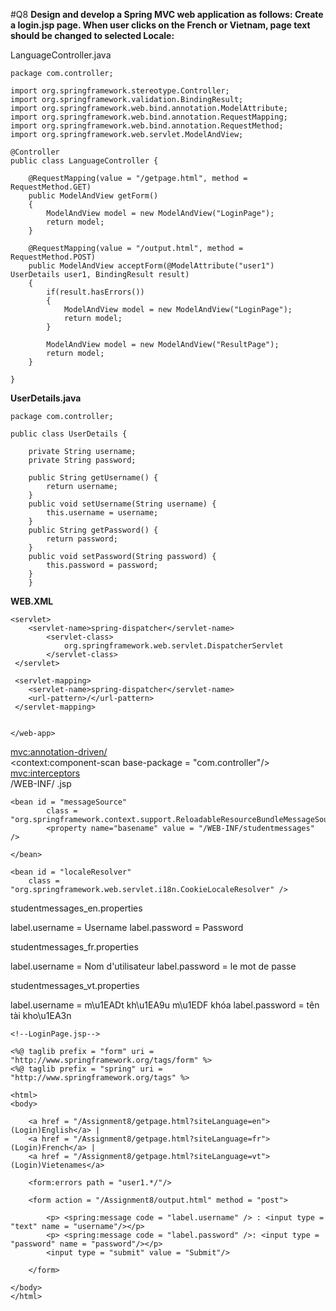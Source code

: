 #Q8
**Design and develop a Spring MVC web application as follows:
Create a login.jsp page.
When user clicks on the French or Vietnam, page text should be changed to selected Locale:**

LanguageController.java
```
package com.controller;

import org.springframework.stereotype.Controller;
import org.springframework.validation.BindingResult;
import org.springframework.web.bind.annotation.ModelAttribute;
import org.springframework.web.bind.annotation.RequestMapping;
import org.springframework.web.bind.annotation.RequestMethod;
import org.springframework.web.servlet.ModelAndView;

@Controller
public class LanguageController {
	
	@RequestMapping(value = "/getpage.html", method = RequestMethod.GET)
	public ModelAndView getForm()
	{
		ModelAndView model = new ModelAndView("LoginPage");
		return model;
	}
	
	@RequestMapping(value = "/output.html", method = RequestMethod.POST)
	public ModelAndView acceptForm(@ModelAttribute("user1") UserDetails user1, BindingResult result)
	{
		if(result.hasErrors())
		{
			ModelAndView model = new ModelAndView("LoginPage");
			return model;
		}
		
		ModelAndView model = new ModelAndView("ResultPage");
		return model;
	}

}
```
**UserDetails.java**
```
package com.controller;

public class UserDetails {
	
	private String username;
	private String password;
	
	public String getUsername() {
		return username;
	}
	public void setUsername(String username) {
		this.username = username;
	}
	public String getPassword() {
		return password;
	}
	public void setPassword(String password) {
		this.password = password;
	}
	}
  ```

**WEB.XML**
```
<servlet>
 	<servlet-name>spring-dispatcher</servlet-name>
 		<servlet-class>
 			org.springframework.web.servlet.DispatcherServlet
 		</servlet-class>
 </servlet>
 
 <servlet-mapping>
 	<servlet-name>spring-dispatcher</servlet-name>
 	<url-pattern>/</url-pattern>
 </servlet-mapping>
 
 
</web-app>
```


<!--spring-servlet-->

<?xml version="1.0" encoding="UTF-8"?>
 
<beans xmlns="http://www.springframework.org/schema/beans"
xmlns:context="http://www.springframework.org/schema/context"
xmlns:mvc="http://www.springframework.org/schema/mvc" 
xmlns:xsi="http://www.w3.org/2001/XMLSchema-instance"
xsi:schemaLocation="
    http://www.springframework.org/schema/beans     
    http://www.springframework.org/schema/beans/spring-beans-3.0.xsd
    http://www.springframework.org/schema/context 
    http://www.springframework.org/schema/context/spring-context-3.0.xsd
    http://www.springframework.org/schema/mvc
    http://www.springframework.org/schema/mvc/spring-mvc-3.0.xsd">
    <mvc:annotation-driven/>	
   <context:component-scan base-package = "com.controller"/>
  <mvc:interceptors>
  <bean class = "org.springframework.web.servlet.i18n.LocaleChangeInterceptor">
   			<property name = "paramName" value="siteLanguage" />	
   		</bean>
  <bean id="viewResolver" class="org.springframework.web.servlet.view.InternalResourceViewResolver">
  <property name = "prefix">
  <value>/WEB-INF/</value>
  </property>
   <property name = "suffix">
              <value>.jsp</value>
          </property>
    </bean> 
    
    <bean id = "messageSource"
    		class = "org.springframework.context.support.ReloadableResourceBundleMessageSource">
    		<property name="basename" value = "/WEB-INF/studentmessages" />
    
    </bean>
    
    <bean id = "localeResolver"
    	class = "org.springframework.web.servlet.i18n.CookieLocaleResolver" />
</beans>


studentmessages_en.properties

label.username = Username
label.password = Password

studentmessages_fr.properties

label.username = Nom d'utilisateur
label.password = le mot de passe

studentmessages_vt.properties

label.username = m\u1EADt kh\u1EA9u m\u1EDF khóa
label.password = tên tài kho\u1EA3n

```
<!--LoginPage.jsp-->

<%@ taglib prefix = "form" uri = "http://www.springframework.org/tags/form" %>
<%@ taglib prefix = "spring" uri = "http://www.springframework.org/tags" %>

<html>
<body>

	<a href = "/Assignment8/getpage.html?siteLanguage=en">(Login)English</a> | 
	<a href = "/Assignment8/getpage.html?siteLanguage=fr">(Login)French</a> | 
	<a href = "/Assignment8/getpage.html?siteLanguage=vt">(Login)Vietenames</a>
	
	<form:errors path = "user1.*/"/>
	
	<form action = "/Assignment8/output.html" method = "post">
	
		<p> <spring:message code = "label.username" /> : <input type = "text" name = "username"/></p>
		<p> <spring:message code = "label.password" />: <input type = "password" name = "password"/></p>
		<input type = "submit" value = "Submit"/>
	
	</form>

</body>
</html>
```
